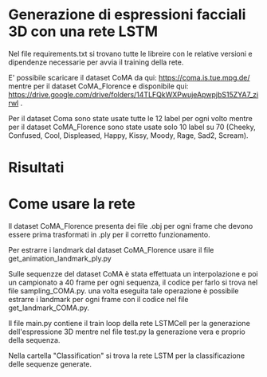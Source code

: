 # Generazione di espressioni facciali 3D con una rete LSTM
Nel file requirements.txt si trovano tutte le libreire con le relative versioni e dipendenze necessarie per avvia il training della rete.

E' possibile scaricare il dataset CoMA da qui: https://coma.is.tue.mpg.de/ mentre per il dataset CoMA_Florence e disponibile qui: https://drive.google.com/drive/folders/14TLFQkWXPwujeApwpjbS15ZYA7_zirwl .

Per il dataset Coma sono state usate tutte le 12 label per ogni volto mentre per il dataset CoMA_Florence sono state usate solo 10 label su 70 (Cheeky, Confused, Cool, Displeased, Happy, Kissy, Moody, Rage, Sad2, Scream).

# Risultati

# Come usare la rete

Il dataset CoMA_Florence presenta dei file .obj per ogni frame che devono essere prima trasformati in .ply per il corretto funzionamento.

Per estrarre i landmark dal dataset CoMA_Florence usare il file get_animation_landmark_ply.py

Sulle sequenzze del dataset CoMA è stata effettuata un interpolazione e poi un campionato a 40 frame per ogni sequenza, il codice per farlo si trova nel file sampling_COMA.py. una volta eseguita tale operazione è possibile estrarre i landmark per ogni frame con il codice nel file get_landmark_COMA.py.

Il file main.py contiene il train loop della rete LSTMCell per la generazione dell'espressione 3D mentre nel file test.py la generazione vera e proprio della sequenza.

Nella cartella "Classification" si trova la rete LSTM per la classificazione delle sequenze generate.

